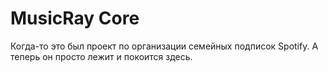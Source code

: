 # MusicRay Core

Когда-то это был проект по организации семейных подписок Spotify. А теперь он просто лежит и покоится здесь.
